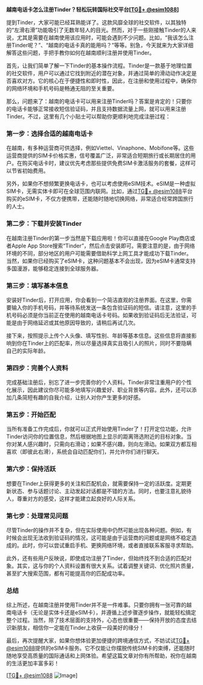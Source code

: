 **越南电话卡怎么注册Tinder？轻松玩转国际社交平台[[TG💪+ @esim1088](https://t.me/s/esim1088)]**

提到Tinder，大家可能已经耳熟能详了。这款风靡全球的社交软件，以其独特的“左滑右滑”功能吸引了无数年轻人的目光。然而，对于一些刚接触Tinder的人来说，尤其是需要在越南使用该应用时，可能会遇到不少问题。比如，“我该怎么注册Tinder呢？”、“越南的电话卡真的能用吗？”等等。别急，今天就来为大家详细解答这些问题，手把手教你如何在越南顺利注册并使用Tinder。

首先，让我们简单了解一下Tinder的基本操作流程。Tinder是一款基于地理位置的社交软件，用户可以通过它找到附近的潜在对象，并通过简单的滑动动作决定是否喜欢对方。它的核心在于便捷性和即时性，因此，在注册和使用过程中，确保你的网络环境和手机号码是畅通无阻的至关重要。

那么，问题来了：越南的电话卡可以用来注册Tinder吗？答案是肯定的！只要你的电话卡能够正常接收短信验证码，并且支持数据流量上网，就可以用来注册Tinder。不过，这里有几个小贴士可以帮助你更顺利地完成注册过程：

### **第一步：选择合适的越南电话卡**
在越南，有多种运营商可供选择，例如Viettel、Vinaphone、Mobifone等。这些运营商提供的SIM卡价格实惠，信号覆盖广泛，非常适合短期旅行或长期居住的用户。在购买电话卡时，建议优先考虑那些提供免费SIM卡激活服务的套餐，这样可以节省初始费用。

另外，如果你不想频繁更换电话卡，也可以考虑使用eSIM技术。eSIM是一种虚拟SIM卡，无需实体卡即可在全球范围内联网。比如，通过[TG💪+ @esim1088](https://t.me/s/esim1088)平台购买的eSIM卡，不仅方便携带，还能随时随地切换网络，非常适合经常跨国旅行的人士。

### **第二步：下载并安装Tinder**
在越南注册Tinder的第一步当然是下载应用啦！你可以直接在Google Play商店或者Apple App Store搜索“Tinder”，然后点击安装即可。需要注意的是，由于网络环境的不同，部分地区的用户可能需要借助科学上网工具才能成功下载Tinder。当然，如果你已经购买了eSIM卡，这种问题基本不会出现，因为eSIM卡通常支持多国漫游，能够稳定连接到全球服务器。

### **第三步：填写基本信息**
安装好Tinder后，打开应用，你会看到一个简洁直观的注册界面。在这里，你需要输入你的手机号码，并等待系统发送一条包含验证码的短信。请注意，这里的手机号码必须是你当前正在使用的越南电话卡号码。如果收到验证码后无法验证，可能是由于网络延迟或其他原因导致的，请稍后再试几次。

接下来，按照提示上传个人头像、填写性别、年龄等基本信息。这些信息将直接影响到你在Tinder上的匹配率，所以尽量选择真实且吸引人的照片，同时不要隐瞒自己的实际年龄。

### **第四步：完善个人资料**
完成基础注册后，别忘了进一步完善你的个人资料。Tinder非常注重用户的个性化展示，因此建议你尽可能多地填写兴趣爱好、职业背景等内容。此外，还可以添加几条简短有趣的自我介绍，让别人对你产生更多的好感。

### **第五步：开始匹配**
当所有准备工作完成后，你就可以正式开始使用Tinder了！打开定位功能，允许Tinder访问你的位置信息，然后根据地图上显示的距离筛选附近的目标对象。当你对某人感兴趣时，只需向右滑动；如果不感兴趣，则向左滑动。如果双方都互相喜欢（即彼此右滑），系统会自动匹配你们，并允许你们进行聊天。

### **第六步：保持活跃**
想要在Tinder上获得更多的关注和匹配机会，就需要保持一定的活跃度。定期更新状态、参与话题讨论、主动发起对话都是不错的方法。同时，也要注意礼貌待人，尊重对方的感受，这样才能建立起良好的人际关系。

### **第七步：处理常见问题**
尽管Tinder的操作并不复杂，但在实际使用中仍然可能出现各种问题。例如，有时候会出现无法收到验证码的情况，这可能是由于运营商的问题或是网络不稳定造成的。此时，你可以尝试重启手机、更换网络环境，或者直接联系客服寻求帮助。

此外，还有些用户反映说，即使成功注册了Tinder，但始终找不到合适的匹配对象。其实，这与你的个人资料设置有很大关系。试着调整关键词、优化照片质量，甚至扩大搜索范围，都有可能提高你的匹配成功率。

### **总结**
综上所述，在越南注册并使用Tinder并不是一件难事。只要你拥有一张可靠的越南电话卡（无论是实体卡还是eSIM卡），并遵循上述步骤逐步操作，就能轻松搞定整个过程。当然，除了技术层面的支持外，心态也很重要——保持开放的态度去结识新朋友，相信你一定能在Tinder上收获一段美好的缘分！

最后，再次提醒大家，如果你想体验更加便捷的跨境通信方式，不妨试试[TG💪+ @esim1088](https://t.me/s/esim1088)提供的eSIM卡服务。它不仅能让你摆脱传统SIM卡的束缚，还能随时随地享受高质量的国际通话和上网体验。希望这篇文章对你有所帮助，祝你在越南的生活更加丰富多彩！

[[TG💪+ @esim1088](https://t.me/s/esim1088) ![Image](https://i.postimg.cc/4NQfJmqS/Snipaste-2025-05-13-00-14-12.png)]